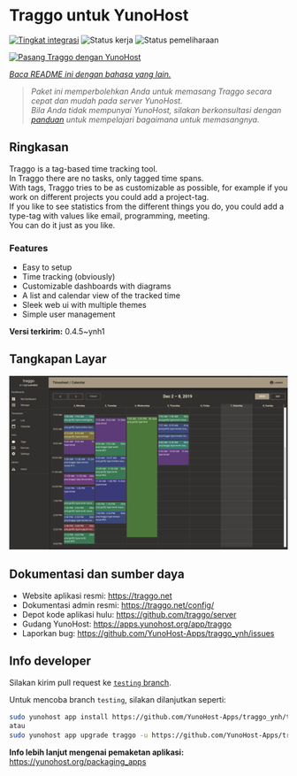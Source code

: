 <!--
N.B.: README ini dibuat secara otomatis oleh <https://github.com/YunoHost/apps/tree/master/tools/readme_generator>
Ini TIDAK boleh diedit dengan tangan.
-->

# Traggo untuk YunoHost

[![Tingkat integrasi](https://dash.yunohost.org/integration/traggo.svg)](https://ci-apps.yunohost.org/ci/apps/traggo/) ![Status kerja](https://ci-apps.yunohost.org/ci/badges/traggo.status.svg) ![Status pemeliharaan](https://ci-apps.yunohost.org/ci/badges/traggo.maintain.svg)

[![Pasang Traggo dengan YunoHost](https://install-app.yunohost.org/install-with-yunohost.svg)](https://install-app.yunohost.org/?app=traggo)

*[Baca README ini dengan bahasa yang lain.](./ALL_README.md)*

> *Paket ini memperbolehkan Anda untuk memasang Traggo secara cepat dan mudah pada server YunoHost.*  
> *Bila Anda tidak mempunyai YunoHost, silakan berkonsultasi dengan [panduan](https://yunohost.org/install) untuk mempelajari bagaimana untuk memasangnya.*

## Ringkasan

Traggo is a tag-based time tracking tool.  
In Traggo there are no tasks, only tagged time spans.  
With tags, Traggo tries to be as customizable as possible, for example if you work on different projects you could add a project-tag.  
If you like to see statistics from the different things you do, you could add a type-tag with values like email, programming, meeting.  
You can do it just as you like.

### Features

- Easy to setup
- Time tracking (obviously)
- Customizable dashboards with diagrams
- A list and calendar view of the tracked time
- Sleek web ui with multiple themes
- Simple user management


**Versi terkirim:** 0.4.5~ynh1

## Tangkapan Layar

![Tangkapan Layar pada Traggo](./doc/screenshots/traggo_calendar.png)

## Dokumentasi dan sumber daya

- Website aplikasi resmi: <https://traggo.net>
- Dokumentasi admin resmi: <https://traggo.net/config/>
- Depot kode aplikasi hulu: <https://github.com/traggo/server>
- Gudang YunoHost: <https://apps.yunohost.org/app/traggo>
- Laporkan bug: <https://github.com/YunoHost-Apps/traggo_ynh/issues>

## Info developer

Silakan kirim pull request ke [`testing` branch](https://github.com/YunoHost-Apps/traggo_ynh/tree/testing).

Untuk mencoba branch `testing`, silakan dilanjutkan seperti:

```bash
sudo yunohost app install https://github.com/YunoHost-Apps/traggo_ynh/tree/testing --debug
atau
sudo yunohost app upgrade traggo -u https://github.com/YunoHost-Apps/traggo_ynh/tree/testing --debug
```

**Info lebih lanjut mengenai pemaketan aplikasi:** <https://yunohost.org/packaging_apps>
